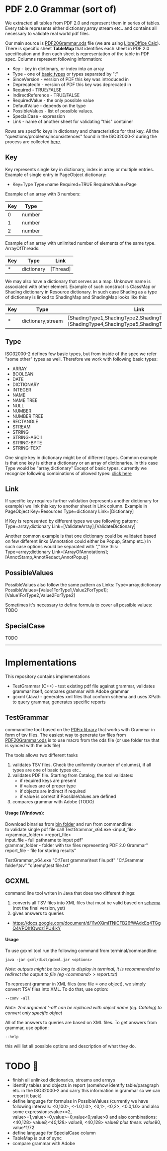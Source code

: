 # **PDF 2.0 Grammar (sort of)**

We extracted all tables from PDF 2.0 and represent them in series of tables. Every table represents either dictionary,array stream etc.. and contains all necessary to validate real world pdf files.

Our main source is [PDF20Grammar.ods](PDF20Grammar.ods) file (we are using [LibreOffice Calc](libreoffice.org)). There is specific sheet **TableMap** that identifies each sheet in PDF 2.0 specification and then each sheet is representation of the table in PDF spec. Columns represent following information:
- Key				- key in dictionary, or index into an array
- Type				- one of [basic types]() or types separated by ";"
- SinceVersion		- version of PDF this key was introduced in
- DeprecatedIn		- version of PDF this key was deprecated in
- Required			- TRUE/FALSE  
- IndirectReference	- TRUE/FALSE
- RequiredValue		- the only possible value
- DefaultValue		- depends on the type
- PossibleValues	- list of possible values.
- SpecialCase	 	- expression
- Link				- name of another sheet for validating "this" container

Rows are specific keys in dictionary and characteristics for that key.
All the "questions/problems/inconsistences" found in the ISO32000-2 during the process are collected [here](Grammar_vs_ISO32000-2.md).

## **Key**
Key represents single key in dictionary, index in array or multiple entries.
Example of single entry in PageObject dictionary:  
- Key=Type	Type=name Required=TRUE RequiredValue=Page  

Example of an array with 3 numbers:   

Key | Type |   
--- | --- |      
0	| number |  
1	| number |   
2	| number |

Example of an array with unlimited number of elements of the same type.  
ArrayOfThreads:

Key | Type | Link |
--- | --- | --- |
* | dictionary | [Thread]

We may also have a dictionary that serves as a map. Unknown name is associated with other element. Example of such construct is ClassMap or Shading dictionary in Resource dictionary. In such case Shading as a type of dictionary is linked to ShadingMap and ShadingMap looks like this:  

Key |  Type | Link |
--- | --- | --- |
* |	dictionary;stream |[ShadingType1,ShadingType2,ShadingType3];\[ShadingType4,ShadingType5,ShadingType6,ShadingType7]


## **Type**
ISO32000-2 defines few basic types, but from inside of the spec we refer "some other" types as well. Therefore we work with following basic types:
- ARRAY
- BOOLEAN
- DATE
- DICTIONARY
- INTEGER
- NAME
- NAME TREE
- NULL
- NUMBER
- NUMBER TREE
- RECTANGLE
- STREAM
- STRING
- STRING-ASCII
- STRING-BYTE
- STRING-TEXT

One single key in dictionary might be of different types. Common example is that one key is either a dictionary or an array of dictionaries. In this case Type would be "array;dictionary"
Except of basic types, currently we recognize following combinations of allowed types: [click here](All_types.md)

## **Link**
If specific key requires further validation (represents another dictionary for example) we link this key to another sheet in Link column. Example in PageObject Key=Resources Type=dictionary Link=\[Dictionary]

If Key is represented by different types we use following pattern: Type=array;dictionary Link=\[ValidateArray];\[ValidateDictionary]

Another common example is that one dictionary could be validated based on few different links (Annotation could either be Popup, Stamp etc.) In such case options would be separated with "," like this: Type=array;dictionary Link=\[ArrayOfAnnotations];\[AnnotStamp,AnnotRedact,AnnotPopup]

## **PossibleValues**
PossibleValues also follow the same pattern as Links: Type=array;dictionary PossibleValues=\[Value1ForType1,Value2ForType1];\[Value1ForType2,Value2ForType2]

Sometimes it's necessary to define formula to cover all possible values: TODO

## **SpecialCase**
TODO

---

# **Implementations**
This repository contains implementations

- TestGrammar (C++)	- test existing pdf file against grammar, validates grammar itself, compares grammar with Adobe grammar
- gcxml (Java)			- generates xml files that conform schema and uses XPath to query grammar, generates specific reports


## **TestGrammar**
commandline tool based on the [PDFix library](https://pdfix.net/download-free/) that works with Grammar in form of tsv files. The easiest way to generate tsv files from [PDF20Grammar.ods](PDF20Grammar.ods) is to use macro from the ods file (or use folder tsv that is synced with the ods file)

The tools allows two different tasks
1. validates TSV files. Check the uniformity (number of columns), if all types are one of basic types etc..
2. validates PDF file. Starting from Catalog, the tool validates:
	- if required keys are present
	- if values are of proper type
	- if objects are indirect if required
	- if value is correct if PossibleValues are defined
3. compares grammar with Adobe (TODO)

#### Usage (Windows):
Download binaries from [bin folder](/TestGrammar/bin) and run from commandline:  
to validate single pdf file call TestGrammar_x64.exe \<input_file> \<grammar_folder> \<report_file>     
	input_file      - full pathname to input pdf"   
	grammar_folder  - folder with tsv files representing PDF 2.0 Grammar"  
	report_file     - file for storing results"

TestGrammar_x64.exe "C:\Test grammar\test file.pdf" "C:\Grammar folder\tsv\" "c:\temp\test file.txt"


## **GCXML**
command line tool writen in Java that does two different things:
1. converts all TSV files into XML files that must be valid based on [schema](/xml/schema/objects.xsd) (not the final version, yet)
2. gives answers to queries
 - https://docs.google.com/document/d/11wXQmITNiCFB26fWAdxEq4TGgQ4VPQh1Qwoz1PU4ikY

#### Usage
To use gcxml tool run the following command from terminal/commandline:  
```
java -jar gxml/dist/gcxml.jar <options>  
```
*Note: outputs might be too long to display in terminal, it is recommended to redirect the output to file (eg \<command> > report.txt)*

To represent grammar in XML files (one file = one object), we simply convert TSV files into XML. To do that, use option:  
```
--conv -all
```
*Note: 2nd argument '-all' can be replaced with object name (eg. Catalog) to convert only specific object*  

 All of the answers to queries are based on XML files. To get answers from grammar, use option:  
 ```
 --help
 ```
 this will list all possible options and description of what they do.

# TODO :pushpin:
- finish all unlinked dictionaries, streams and arrays  
- identify tables and objects in report (somehow identify table/paragraph etc. in the ISO32000-2 and carry this information in grammar so we can report it back)
- define language for formulas in PossibleValues (currently we have following intervals: <0,100>, <-1.0,1.0>, <0,1>, <0,2>,	<0.0,1.0> and also some expressions:value>=2, value>=1,value>=0,value>=0,value<0,value>0 and also combinations:<40,128> value*8,<40,128> value*8, <40,128> value*8 plus these: value*90, value*1/72
- define language for SpecialCase column
- TableMap is out of sync
- compare grammar with Adobe
